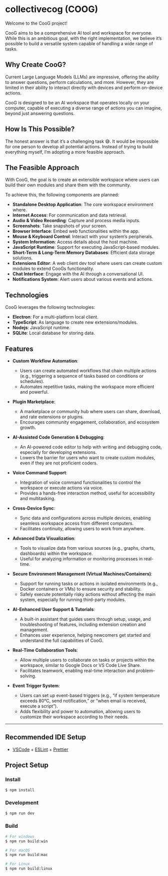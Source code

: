 # collectivecog (COOG)

Welcome to the CooG project!

CooG aims to be a comprehensive AI tool and workspace for everyone. While this
is an ambitious goal, with the right implementation, we believe it’s possible to
build a versatile system capable of handling a wide range of tasks.

## Why Create CooG?

Current Large Language Models (LLMs) are impressive, offering the ability to
answer questions, perform calculations, and more. However, they are limited in
their ability to interact directly with devices and perform on-device actions.

CooG is designed to be an AI workspace that operates locally on your computer,
capable of executing a diverse range of actions you can imagine, beyond just
answering questions.

## How Is This Possible?

The honest answer is that it’s a challenging task 😅. It would be impossible for
one person to develop all potential actions. Instead of trying to build
everything myself, I’m adopting a more feasible approach.

## The Feasible Approach

With CooG, the goal is to create an extensible workspace where users can build
their own modules and share them with the community.

To achieve this, the following components are planned:

- **Standalone Desktop Application**: The core workspace environment where.
- **Internet Access**: For communication and data retrieval.
- **Audio & Video Recording**: Capture and process media inputs.
- **Screenshots**: Take snapshots of your screen.
- **Browser Interface**: Embed web functionalities within the app.
- **Mouse & Keyboard Control**: Interact with your system’s peripherals.
- **System Information**: Access details about the host machine.
- **JavaScript Runtime**: Support for executing JavaScript-based modules.
- **Short-Term & Long-Term Memory Databases**: Efficient data storage solutions.
- **Extensions Editor**: A web client dev tool where users can create custom
  modules to extend CooGs functionality.
- **Chat Interface**: Engage with the AI through a conversational UI.
- **Notifications System**: Alert users about various events and actions.

## Technologies

CooG leverages the following technologies:

- **Electron**: For a multi-platform local client.
- **TypeScript**: As language to create new extensions/modules.
- **Nodejs**: JavaScript runtime.
- **SQLite**: Local database for storing data.

## Features

- **Custom Workflow Automation**:
  - Users can create automated workflows that chain multiple actions (e.g.,
    triggering a sequence of tasks based on conditions or schedules).
  - Automates repetitive tasks, making the workspace more efficient and
    powerful.

- **Plugin Marketplace**:
  - A marketplace or community hub where users can share, download, and rate
    extensions or plugins.
  - Encourages community engagement, collaboration, and ecosystem growth.

- **AI-Assisted Code Generation & Debugging**:
  - An AI-powered code editor to help with writing and debugging code,
    especially for developing extensions.
  - Lowers the barrier for users who want to create custom modules, even if they
    are not proficient coders.

- **Voice Command Support**:
  - Integration of voice command functionalities to control the workspace or
    execute actions via voice.
  - Provides a hands-free interaction method, useful for accessibility and
    multitasking.

- **Cross-Device Sync**:
  - Sync data and configurations across multiple devices, enabling seamless
    workspace access from different computers.
  - Facilitates continuity, allowing users to work from anywhere.

- **Advanced Data Visualization**:
  - Tools to visualize data from various sources (e.g., graphs, charts,
    dashboards) within the workspace.
  - Useful for analyzing information or monitoring processes in real-time.

- **Secure Environment Management (Virtual Machines/Containers)**:
  - Support for running tasks or actions in isolated environments (e.g., Docker
    containers or VMs) to ensure security and stability.
  - Safely execute potentially risky actions without affecting the main system,
    especially for running third-party modules.

- **AI-Enhanced User Support & Tutorials**:
  - A built-in assistant that guides users through setup, usage, and
    troubleshooting of features, including extension creation and management.
  - Enhances user experience, helping newcomers get started and understand the
    full capabilities of CooG.

- **Real-Time Collaboration Tools**:
  - Allow multiple users to collaborate on tasks or projects within the
    workspace, similar to Google Docs or VS Code Live Share.
  - Facilitates teamwork, enabling real-time interaction and problem-solving.

- **Event Trigger System**:
  - Users can set up event-based triggers (e.g., “if system temperature exceeds
    80°C, send notification,” or “when email is received, execute a script”).
  - Adds flexibility and power to automation, allowing users to customize their
    workspace according to their needs.

---

## Recommended IDE Setup

- [VSCode](https://code.visualstudio.com/) +
  [ESLint](https://marketplace.visualstudio.com/items?itemName=dbaeumer.vscode-eslint) +
  [Prettier](https://marketplace.visualstudio.com/items?itemName=esbenp.prettier-vscode)

## Project Setup

### Install

```bash
$ npm install
```

### Development

```bash
$ npm run dev
```

### Build

```bash
# For windows
$ npm run build:win

# For macOS
$ npm run build:mac

# For Linux
$ npm run build:linux
```
